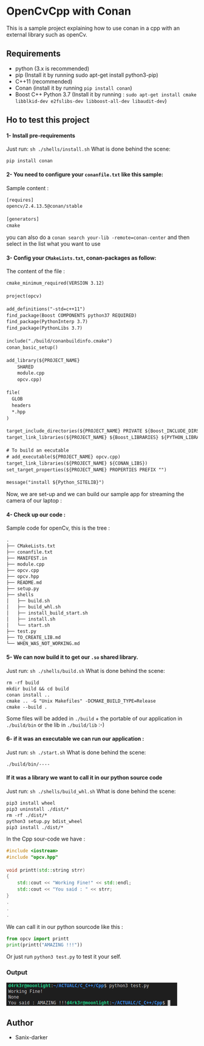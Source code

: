 # OpenCvCpp with Conan

This is a sample project explaining how to use conan in a cpp with an external library such as openCv.

## Requirements

- python (3.x is recommended)
- pip (Install it by running sudo apt-get install python3-pip)
- C++11 (recommended)
- Conan (install it by running `pip install conan`)
- Boost C++ Python 3.7 (Install it by running : `sudo apt-get install cmake libblkid-dev e2fslibs-dev libboost-all-dev libaudit-dev`)

## Ho to test this project

#### 1- Install pre-requirements

Just run: `sh ./shells/install.sh`
What is done behind the scene:

```shell
pip install conan
```

#### 2- You need to configure your `conanfile.txt` like this sample:

Sample content :

```txt
[requires]
opencv/2.4.13.5@conan/stable

[generators]
cmake
```

you can also do a `conan search your-lib -remote=conan-center` and then select in the list what you want to use


#### 3- Config your `CMakeLists.txt`, conan-packages as follow:

The content of the file :
```txt
cmake_minimum_required(VERSION 3.12)

project(opcv)

add_definitions("-std=c++11")
find_package(Boost COMPONENTS python37 REQUIRED)
find_package(PythonInterp 3.7)
find_package(PythonLibs 3.7)

include("./build/conanbuildinfo.cmake")
conan_basic_setup()

add_library(${PROJECT_NAME} 
    SHARED
    module.cpp
    opcv.cpp)

file(
  GLOB
  headers
  *.hpp
)

target_include_directories(${PROJECT_NAME} PRIVATE ${Boost_INCLUDE_DIRS} ${PYTHON_INCLUDE_DIRS})
target_link_libraries(${PROJECT_NAME} ${Boost_LIBRARIES} ${PYTHON_LIBRARIES} ${CONAN_LIBS})

# To build an eecutable
# add_executable(${PROJECT_NAME} opcv.cpp)
target_link_libraries(${PROJECT_NAME} ${CONAN_LIBS})
set_target_properties(${PROJECT_NAME} PROPERTIES PREFIX "")

message("install ${Python_SITELIB}")
```

Now, we are set-up and we can build our sample app for streaming the camera of our laptop : 


#### 4- Check up our code :


Sample code for openCv, this is the tree :

```shell
.
├── CMakeLists.txt
├── conanfile.txt
├── MANIFEST.in
├── module.cpp
├── opcv.cpp
├── opcv.hpp
├── README.md
├── setup.py
├── shells
│   ├── build.sh
│   ├── build_whl.sh
│   ├── install_build_start.sh
│   ├── install.sh
│   └── start.sh
├── test.py
├── TO_CREATE_LIB.md
└── WHEN_WAS_NOT_WORKING.md
```


#### 5- We can now build it to get our `.so` shared library.

Just run: `sh ./shells/build.sh`
What is done behind the scene:

```shell
rm -rf build
mkdir build && cd build
conan install ..
cmake .. -G "Unix Makefiles" -DCMAKE_BUILD_TYPE=Release
cmake --build .
```

Some files will be added in `./build` + the portable of our application in `./build/bin` or the lib in `./build/lib` :-)


#### 6- if it was an executable we can run our application :

Just run: `sh ./start.sh`
What is done behind the scene:

```shell
./build/bin/----
```

#### If it was a library we want to call it in our python source code

Just run: `sh ./shells/build_whl.sh`
What is done behind the scene:

```shell
pip3 install wheel
pip3 uninstall ./dist/*
rm -rf ./dist/*
python3 setup.py bdist_wheel
pip3 install ./dist/*
```

In the Cpp sour-code we have : 

```c++
#include <iostream>
#include "opcv.hpp" 

void printt(std::string strr)
{
    std::cout << "Working Fine!" << std::endl;
    std::cout << "You said : " << strr;
}
.
.
.
```

We can call it in our python sourcode like this :

```python
from opcv import printt
print(printt("AMAZING !!!"))
```

Or just run `python3 test.py` to test it your self.

### Output

<img src="./images/output.png"/>

## Author

- Sanix-darker
